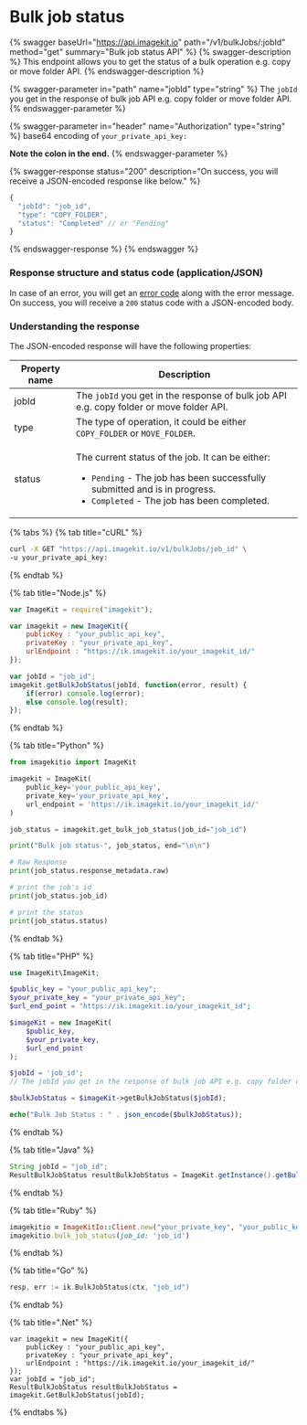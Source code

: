 # Bulk job status

{% swagger baseUrl="https://api.imagekit.io" path="/v1/bulkJobs/:jobId" method="get" summary="Bulk job status API" %}
{% swagger-description %}
This endpoint allows you to get the status of a bulk operation e.g. copy or move folder API.
{% endswagger-description %}

{% swagger-parameter in="path" name="jobId" type="string" %}
The `jobId` you get in the response of bulk job API e.g. copy folder or move folder API.
{% endswagger-parameter %}

{% swagger-parameter in="header" name="Authorization" type="string" %}
base64 encoding of `your_private_api_key:`

**Note the colon in the end.**
{% endswagger-parameter %}

{% swagger-response status="200" description="On success, you will receive a JSON-encoded response like below." %}
```javascript
{
  "jobId": "job_id",
  "type": "COPY_FOLDER",
  "status": "Completed" // or "Pending"
}
```
{% endswagger-response %}
{% endswagger %}

### Response structure and status code (application/JSON)

In case of an error, you will get an [error code](../api-introduction/#error-codes) along with the error message. On success, you will receive a `200` status code with a JSON-encoded body.

### Understanding the response

The JSON-encoded response will have the following properties:

| Property name | Description                                                                                                                                                                                                                  |
| ------------- | ---------------------------------------------------------------------------------------------------------------------------------------------------------------------------------------------------------------------------- |
| jobId         | The `jobId` you get in the response of bulk job API e.g. copy folder or move folder API.                                                                                                                                     |
| type          | The type of operation, it could be either `COPY_FOLDER` or `MOVE_FOLDER`.                                                                                                                                                    |
| status        | <p>The current status of the job. It can be either:<br></p><ul><li><code>Pending</code> - The job has been successfully submitted and is in progress.</li><li><code>Completed</code> - The job has been completed.</li></ul> |

{% tabs %}
{% tab title="cURL" %}
```bash
curl -X GET "https://api.imagekit.io/v1/bulkJobs/job_id" \
-u your_private_api_key:
```
{% endtab %}

{% tab title="Node.js" %}
```javascript
var ImageKit = require("imagekit");

var imagekit = new ImageKit({
    publicKey : "your_public_api_key",
    privateKey : "your_private_api_key",
    urlEndpoint : "https://ik.imagekit.io/your_imagekit_id/"
});

var jobId = "job_id";
imagekit.getBulkJobStatus(jobId, function(error, result) {
    if(error) console.log(error);
    else console.log(result);
});
```
{% endtab %}

{% tab title="Python" %}
```python
from imagekitio import ImageKit

imagekit = ImageKit(
    public_key='your_public_api_key',
    private_key='your_private_api_key',
    url_endpoint = 'https://ik.imagekit.io/your_imagekit_id/'
)

job_status = imagekit.get_bulk_job_status(job_id="job_id")

print("Bulk job status-", job_status, end="\n\n")

# Raw Response
print(job_status.response_metadata.raw)

# print the job's id
print(job_status.job_id)

# print the status
print(job_status.status)
```
{% endtab %}

{% tab title="PHP" %}
```php
use ImageKit\ImageKit;

$public_key = "your_public_api_key";
$your_private_key = "your_private_api_key";
$url_end_point = "https://ik.imagekit.io/your_imagekit_id";

$imageKit = new ImageKit(
    $public_key,
    $your_private_key,
    $url_end_point
);

$jobId = 'job_id';
// The jobId you get in the response of bulk job API e.g. copy folder or move folder API.

$bulkJobStatus = $imageKit->getBulkJobStatus($jobId);

echo("Bulk Job Status : " . json_encode($bulkJobStatus));
```
{% endtab %}

{% tab title="Java" %}
```java
String jobId = "job_id";
ResultBulkJobStatus resultBulkJobStatus = ImageKit.getInstance().getBulkJobStatus(jobId);
```
{% endtab %}

{% tab title="Ruby" %}
 ```ruby
imagekitio = ImageKitIo::Client.new("your_private_key", "your_public_key", "your_url_endpoint")
imagekitio.bulk_job_status(job_id: 'job_id')
```
{% endtab %}

{% tab title="Go" %}
```go
resp, err := ik.BulkJobStatus(ctx, "job_id")
```
{% endtab %}

{% tab title=".Net" %}
```.net
var imagekit = new ImageKit({
    publicKey : "your_public_api_key",
    privateKey : "your_private_api_key",
    urlEndpoint : "https://ik.imagekit.io/your_imagekit_id/"
});
var jobId = "job_id";
ResultBulkJobStatus resultBulkJobStatus = imagekit.GetBulkJobStatus(jobId);
```
{% endtabs %}
